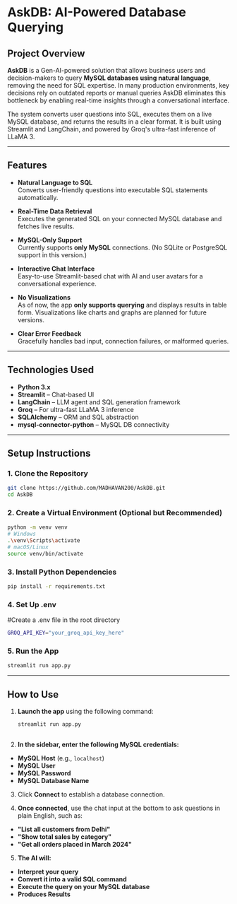 # AskDB: AI-Powered Database Querying

##  Project Overview

**AskDB** is a Gen-AI-powered solution that allows business users and decision-makers to query **MySQL databases using natural language**, removing the need for SQL expertise. In many production environments, key decisions rely on outdated reports or manual queries AskDB eliminates this bottleneck by enabling real-time insights through a conversational interface.

The system converts user questions into SQL, executes them on a live MySQL database, and returns the results in a clear format. It is built using Streamlit and LangChain, and powered by Groq's ultra-fast inference of LLaMA 3.

---

## Features

- **Natural Language to SQL**  
  Converts user-friendly questions into executable SQL statements automatically.

- **Real-Time Data Retrieval**  
  Executes the generated SQL on your connected MySQL database and fetches live results.

- **MySQL-Only Support**  
  Currently supports **only MySQL** connections. (No SQLite or PostgreSQL support in this version.)

- **Interactive Chat Interface**  
  Easy-to-use Streamlit-based chat with AI and user avatars for a conversational experience.

- **No Visualizations**  
  As of now, the app **only supports querying** and displays results in table form. Visualizations like charts and graphs are planned for future versions.

- **Clear Error Feedback**  
  Gracefully handles bad input, connection failures, or malformed queries.

---

## Technologies Used

- **Python 3.x**
- **Streamlit** – Chat-based UI
- **LangChain** – LLM agent and SQL generation framework
- **Groq** – For ultra-fast LLaMA 3 inference
- **SQLAlchemy** – ORM and SQL abstraction
- **mysql-connector-python** – MySQL DB connectivity


---

## Setup Instructions
### 1. Clone the Repository

```bash
git clone https://github.com/MADHAVAN200/AskDB.git
cd AskDB
```

### 2. Create a Virtual Environment (Optional but Recommended)

```bash
python -m venv venv
# Windows
.\venv\Scripts\activate
# macOS/Linux
source venv/bin/activate
```

### 3. Install Python Dependencies

```bash
pip install -r requirements.txt
```

### 4. Set Up .env
#Create a .env file in the root directory

```bash
GROQ_API_KEY="your_groq_api_key_here"
```

### 5. Run the App

```bash
streamlit run app.py
```

---

## How to Use

1. **Launch the app** using the following command:

   ```bash
   streamlit run app.py
  
2. **In the sidebar, enter the following MySQL credentials:**
  - **MySQL Host** (e.g., `localhost`)
  - **MySQL User**
  - **MySQL Password**
  - **MySQL Database Name**

3. Click **Connect** to establish a database connection.

4. **Once connected**, use the chat input at the bottom to ask questions in plain English, such as:
  - **"List all customers from Delhi"**
  - **"Show total sales by category"**
  - **"Get all orders placed in March 2024"**

5. **The AI will:**
  - **Interpret your query**
  - **Convert it into a valid SQL command**
  - **Execute the query on your MySQL database**
  - **Produces Results**

